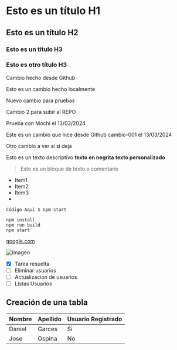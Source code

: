 # Esto es un título H1

## Esto es un título H2
### Esto es un título H3
### Esto es otro título H3


Cambio hecho desde Github

Esto es un cambio hecho localmente

Nuevo cambio para pruebas

Cambio 2 para subir al REPO

Prueba con Mochi el 13/03/2024 

Este es un cambio que hice desde Github cambio-001 el 13/03/2024

Otro cambio a ver si si deja

Esto es un texto descriptivo **texto en negrita** **texto personalizado**

> Esto es un bloque de texto o comentario

- Item1
- Item2 
- Item3
- 
 
`Código Aqui $ npm start`

``` 
npm install
npm run build
npm start
```

[google.com](https://google.com)

![Imagen](https://loremflickr.com/640/360)


- [x] Tarea resuelta
- [ ] Eliminar usuarios 
- [ ] Actualización de usuarios
- [ ]  Listas Usuarios  

## Creación de una tabla

| Nombre | Apellido | Usuario Registrado|
|-----------|-------|-------------------|
|Daniel|Garces| Si 
|Jose| Ospina| No
